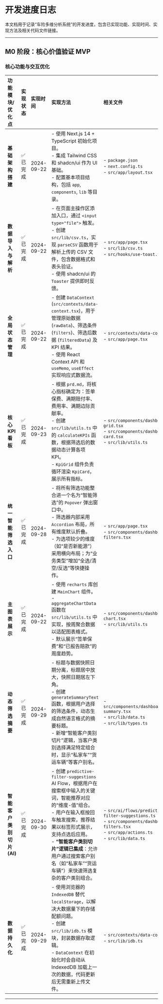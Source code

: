 # 开发进度日志

本文档用于记录“车险多维分析系统”的开发进度，包含已实现功能、实现时间、实现方法及相关代码文件链接。

---

## M0 阶段：核心价值验证 MVP

### 核心功能与交互优化

| 功能模块/优化点 | 实现状态 | 实现时间 | 实现方法 | 相关文件 |
| :--- | :--- | :--- | :--- | :--- |
| **基础架构搭建** | ✅ 已完成 | 2024-09-22 | - 使用 Next.js 14 + TypeScript 初始化项目。<br>- 集成 Tailwind CSS 和 shadcn/ui 作为 UI 基础。<br>- 配置基本项目结构，包括 `app`, `components`, `lib` 等目录。 | - `package.json`<br>- `next.config.ts`<br>- `src/app/layout.tsx` |
| **数据导入与解析** | ✅ 已完成 | 2024-09-22 | - 在页面主操作区添加入口，通过 `<input type="file">` 触发。<br>- 创建 `src/lib/csv.ts`，实现 `parseCSV` 函数用于解析上传的 CSV 文件，包含数据格式和表头验证。<br>- 使用 shadcn/ui 的 `Toaster` 提供即时反馈。 | - `src/app/page.tsx`<br>- `src/lib/csv.ts`<br>- `src/hooks/use-toast.ts` |
| **全局状态管理** | ✅ 已完成 | 2024-09-22 | - 创建 `DataContext` (`src/contexts/data-context.tsx`)，用于管理原始数据 (`rawData`)、筛选条件 (`filters`)、筛选后数据 (`filteredData`) 及 KPI 结果。<br>- 使用 React Context API 和 `useMemo`, `useEffect` 实现响应式数据流。 | - `src/contexts/data-context.tsx`<br>- `src/app/page.tsx` |
| **核心 KPI 看板** | ✅ 已完成 | 2024-09-23 | - 根据 `prd.md`，将核心指标确定为：签单保费、满期赔付率、费用率、满期边际贡献率。<br>- 创建 `src/lib/utils.ts` 中的 `calculateKPIs` 函数，根据筛选后的数据动态计算各项 KPI。<br>- `KpiGrid` 组件负责循环渲染 `KpiCard`，展示所有指标。 | - `src/components/dashboard/kpi-grid.tsx`<br>- `src/components/dashboard/kpi-card.tsx`<br>- `src/lib/utils.ts` |
| **统一智能筛选入口**| ✅ 已完成 | 2024-09-28 | - 将所有筛选功能整合进一个名为“智能筛选”的 `Popover` 弹出窗口中。<br>- 筛选器内部采用 `Accordion` 布局，所有维度默认折叠。<br>- 为选项较少的维度（如“是否新能源”）采用横向布局；为“业务类型”增加“全选/清空/反选”等快捷操作。 | - `src/app/page.tsx`<br>- `src/components/dashboard/top-filters.tsx` |
| **主图表展示** | ✅ 已完成 | 2024-09-22 | - 使用 `recharts` 库创建 `MainChart` 组件。<br>- `aggregateChartData` 函数在 `src/lib/utils.ts` 中实现，按周聚合数据以适配图表格式。<br>- 默认展示“签单保费”和“已报告赔款”的周度趋势。 | - `src/components/dashboard/main-chart.tsx`<br>- `src/lib/utils.ts` |
| **动态筛选摘要**| ✅ 已完成 | 2024-09-29 | - 标题与数据快照日期分离，标题居中放大，快照日期居左下角。<br>- 创建 `generateSummaryText` 函数，根据用户选择的筛选条件，动态生成自然语言格式的摘要标题。<br>- 新增“智能客户类别切片”逻辑，当客户类别选择满足特定组合时，显示“私家车”“货运车辆”等客户别名。 | - `src/components/dashboard/filter-summary.tsx`<br>- `src/lib/data.ts`<br>- `src/lib/types.ts`|
| **智能客户类别切片 (AI)** | ✅ 已完成 | 2024-09-30 | - 创建 `predictive-filter-suggestions` AI Flow，根据用户在搜索框中输入的关键词，智能推荐对应的“维度-值”组合。<br>- 用户在输入框按回车触发搜索，推荐结果以标签形式展示，支持点选后应用。<br>- **“智能客户类别切片”逻辑已集成**：允许用户通过搜索客户别名（如“私家车”“货运车辆”）来快速筛选复杂的客户类别组合。 | - `src/ai/flows/predictive-filter-suggestions.ts`<br>- `src/components/dashboard/top-filters.tsx`<br>- `src/app/actions.ts`<br>- `src/lib/data.ts` |
| **数据持久化** | ✅ 已完成 | 2024-09-29 | - 使用浏览器的 `IndexedDB` 替代 `localStorage`，以解决大数据量下的存储配额问题。<br>- 创建 `src/lib/idb.ts` 模块，封装数据存取逻辑。<br>- `DataContext` 在初始化时会自动从 IndexedDB 加载上一次的数据，代码更新后无需重新上传文件。 | - `src/contexts/data-context.tsx`<br>- `src/lib/idb.ts` |

---
